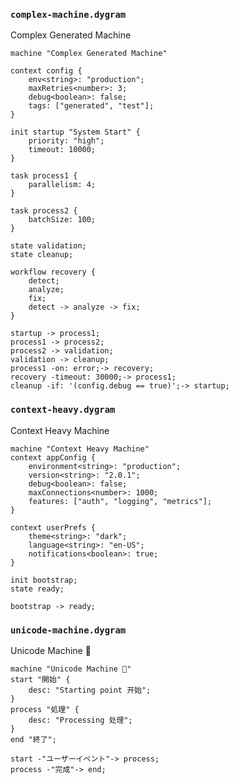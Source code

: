 
### `complex-machine.dygram`

Complex Generated Machine

```dy examples/complex/complex-machine.dygram
machine "Complex Generated Machine"

context config {
    env<string>: "production";
    maxRetries<number>: 3;
    debug<boolean>: false;
    tags: ["generated", "test"];
}

init startup "System Start" {
    priority: "high";
    timeout: 10000;
}

task process1 {
    parallelism: 4;
}

task process2 {
    batchSize: 100;
}

state validation;
state cleanup;

workflow recovery {
    detect;
    analyze;
    fix;
    detect -> analyze -> fix;
}

startup -> process1;
process1 -> process2;
process2 -> validation;
validation -> cleanup;
process1 -on: error;-> recovery;
recovery -timeout: 30000;-> process1;
cleanup -if: '(config.debug == true)';-> startup;
```

### `context-heavy.dygram`

Context Heavy Machine

```dy examples/complex/context-heavy.dygram
machine "Context Heavy Machine"
context appConfig {
    environment<string>: "production";
    version<string>: "2.0.1";
    debug<boolean>: false;
    maxConnections<number>: 1000;
    features: ["auth", "logging", "metrics"];
}

context userPrefs {
    theme<string>: "dark";
    language<string>: "en-US";
    notifications<boolean>: true;
}

init bootstrap;
state ready;

bootstrap -> ready;
```

### `unicode-machine.dygram`

Unicode Machine 🔄

```dy examples/complex/unicode-machine.dygram
machine "Unicode Machine 🔄"
start "開始" {
    desc: "Starting point 开始";
}
process "処理" {
    desc: "Processing 处理";
}
end "終了";

start -"ユーザーイベント"-> process;
process -"完成"-> end;
```
